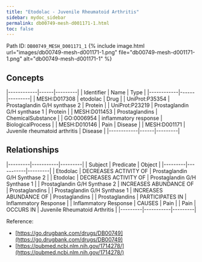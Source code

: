 ```yaml
---
title: "Etodolac - Juvenile Rheumatoid Arthritis"
sidebar: mydoc_sidebar
permalink: db00749-mesh-d001171-1.html
toc: false 
---
```



Path ID: `DB00749_MESH_D001171_1`
{% include image.html url="images/db00749-mesh-d001171-1.png" file="db00749-mesh-d001171-1.png" alt="db00749-mesh-d001171-1" %}

## Concepts

|------------|------|---------|
| Identifier | Name | Type    |
|------------|------|---------|
| MESH:D017308 | etodolac | Drug |
| UniProt:P35354 | Prostaglandin G/H synthase 2 | Protein |
| UniProt:P23219 | Prostaglandin G/H synthase 1 | Protein |
| MESH:D011453 | Prostaglandins | ChemicalSubstance |
| GO:0006954 | inflammatory response | BiologicalProcess |
| MESH:D010146 | Pain | Disease |
| MESH:D001171 | Juvenile rheumatoid arthritis | Disease |
|------------|------|---------|

## Relationships

|---------|-----------|---------|
| Subject | Predicate | Object  |
|---------|-----------|---------|
| Etodolac | DECREASES ACTIVITY OF | Prostaglandin G/H Synthase 2 |
| Etodolac | DECREASES ACTIVITY OF | Prostaglandin G/H Synthase 1 |
| Prostaglandin G/H Synthase 2 | INCREASES ABUNDANCE OF | Prostaglandins |
| Prostaglandin G/H Synthase 1 | INCREASES ABUNDANCE OF | Prostaglandins |
| Prostaglandins | PARTICIPATES IN | Inflammatory Response |
| Inflammatory Response | CAUSES | Pain |
| Pain | OCCURS IN | Juvenile Rheumatoid Arthritis |
|---------|-----------|---------|

Reference: 
  - [https://go.drugbank.com/drugs/DB00749](https://go.drugbank.com/drugs/DB00749)
  - [https://pubmed.ncbi.nlm.nih.gov/1714278/](https://pubmed.ncbi.nlm.nih.gov/1714278/)
